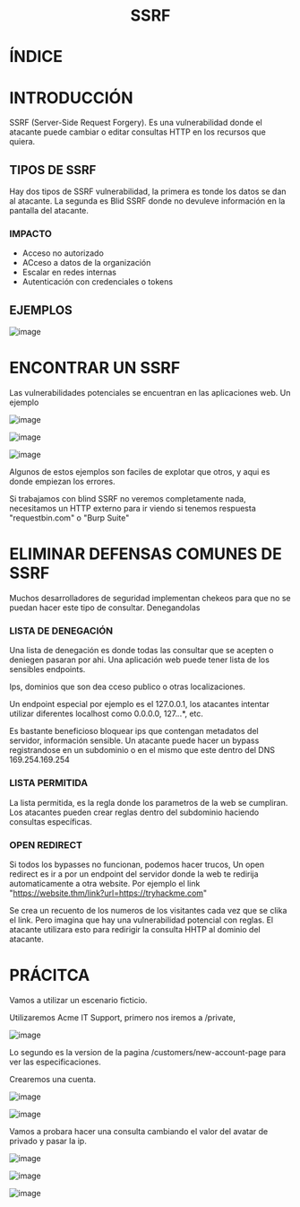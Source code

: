 

<h1 align="center">SSRF</h1>

# ÍNDICE

# INTRODUCCIÓN

SSRF (Server-Side Request Forgery). Es una vulnerabilidad donde el atacante puede cambiar o editar consultas HTTP en los recursos que quiera.

## TIPOS DE SSRF

Hay dos tipos de SSRF vulnerabilidad, la primera es tonde los datos se dan al atacante. La segunda es Blid SSRF donde no devuleve información en la pantalla del atacante.

### IMPACTO

- Acceso no autorizado
- ACceso a datos de la organización
- Escalar en redes internas
- Autenticación con credenciales o tokens

## EJEMPLOS

![image](https://github.com/user-attachments/assets/ced5036a-bd53-4706-8908-5bbacecf4d9b)

# ENCONTRAR UN SSRF

Las vulnerabilidades potenciales se encuentran en las aplicaciones web. Un ejemplo

![image](https://github.com/user-attachments/assets/e1fb21a7-ce90-4aa6-95c6-02d8d2b4ef4f)

![image](https://github.com/user-attachments/assets/9491efd9-1120-473e-8280-647a0cd054b8)

![image](https://github.com/user-attachments/assets/0e8d8797-7c54-40f4-acfe-41c68a891101)

Algunos de estos ejemplos son faciles de explotar que otros, y aqui es donde empiezan los errores.

Si trabajamos con blind SSRF no veremos completamente nada, necesitamos un HTTP externo para ir viendo si tenemos respuesta "requestbin.com" o "Burp Suite"

# ELIMINAR DEFENSAS COMUNES DE SSRF

Muchos desarrolladores de seguridad implementan chekeos para que no se puedan hacer este tipo de consultar. Denegandolas 

### LISTA DE DENEGACIÓN

Una lista de denegación es donde todas las consultar que se acepten o deniegen pasaran por ahi. Una aplicación web puede tener lista de los sensibles endpoints.

Ips, dominios que son dea cceso publico o otras localizaciones.

Un endpoint especial por ejemplo es el 127.0.0.1, los atacantes intentar utilizar diferentes localhost como 0.0.0.0, 127.*.*.*, etc.
 
Es bastante beneficioso bloquear ips que contengan metadatos del servidor, información sensible. Un atacante puede hacer un bypass registrandose en un subdominio o en el mismo que este dentro del DNS 169.254.169.254

### LISTA PERMITIDA

La lista permitida, es la regla donde los parametros de la web se cumpliran. Los atacantes pueden crear reglas dentro del subdominio haciendo consultas específicas.

### OPEN REDIRECT

Si todos los bypasses no funcionan, podemos hacer trucos, Un open redirect es ir a por un endpoint del servidor donde la web te redirija automaticamente a otra website. Por ejemplo el link "https://website.thm/link?url=https://tryhackme.com"

Se crea un recuento de los numeros de los visitantes cada vez que se clika el link. Pero imagina que hay una vulnerabilidad potencial con reglas. El atacante utilizara esto para redirigir la consulta HHTP al dominio del atacante.

# PRÁCITCA

Vamos a utilizar un escenario ficticio.

Utilizaremos Acme IT Support, primero nos iremos a /private, 


![image](https://github.com/user-attachments/assets/4ed119fb-16ab-46f3-91ee-385617d1fcf7)

Lo segundo es la version de la pagina /customers/new-account-page para ver las especificaciones.

Crearemos una cuenta. 


![image](https://github.com/user-attachments/assets/c2c50d35-bf99-4c3e-8398-400f45086e2c)

![image](https://github.com/user-attachments/assets/e4a549d8-6a9f-458c-bc13-761b8236a284)

Vamos a probara  hacer una consulta cambiando el valor del avatar de privado y pasar la ip. 


![image](https://github.com/user-attachments/assets/9da73bd4-d30f-4195-b582-a7fb0ea97596)

![image](https://github.com/user-attachments/assets/dd8b27bd-3669-4761-8357-d8f16ae87157)

![image](https://github.com/user-attachments/assets/36d39f1a-bdb5-4b86-841c-adf6f7dae731)

